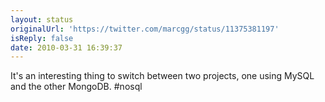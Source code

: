 ```yaml
---
layout: status
originalUrl: 'https://twitter.com/marcgg/status/11375381197'
isReply: false
date: 2010-03-31 16:39:37
---
```


It's an interesting thing to switch between two projects, one using MySQL and the other MongoDB. #nosql
